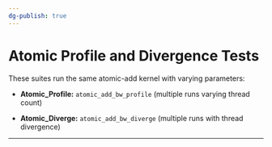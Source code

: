 ```yaml
---
dg-publish: true
---
```


# Atomic Profile and Divergence Tests

These suites run the same atomic-add kernel with varying parameters:

- **Atomic_Profile:** `atomic_add_bw_profile` (multiple runs varying thread count)
	 
- **Atomic_Diverge:** `atomic_add_bw_diverge` (multiple runs with thread divergence)

---
